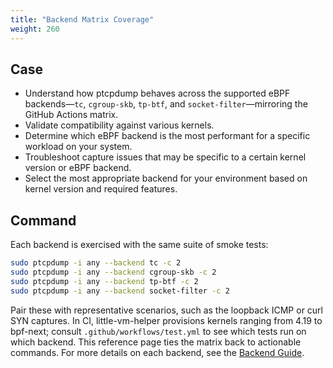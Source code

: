 ```yaml
---
title: "Backend Matrix Coverage"
weight: 260
---
```


## Case

- Understand how ptcpdump behaves across the supported eBPF backends—`tc`, `cgroup-skb`, `tp-btf`, and `socket-filter`—mirroring the GitHub Actions matrix.
- Validate compatibility against various kernels.
- Determine which eBPF backend is the most performant for a specific workload on your system.
- Troubleshoot capture issues that may be specific to a certain kernel version or eBPF backend.
- Select the most appropriate backend for your environment based on kernel version and required features.

## Command

Each backend is exercised with the same suite of smoke tests:

```bash
sudo ptcpdump -i any --backend tc -c 2
sudo ptcpdump -i any --backend cgroup-skb -c 2
sudo ptcpdump -i any --backend tp-btf -c 2
sudo ptcpdump -i any --backend socket-filter -c 2
```

Pair these with representative scenarios, such as the loopback ICMP or curl SYN captures.
In CI, little-vm-helper provisions kernels ranging from 4.19 to bpf-next; 
consult `.github/workflows/test.yml` to see which tests run on which backend. 
This reference page ties the matrix back to actionable commands.
For more details on each backend, see the [Backend Guide](../backends/).